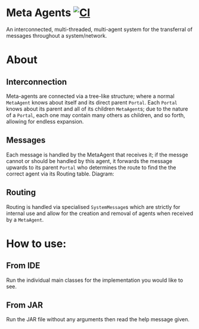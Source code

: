 # Meta Agents [![CI](https://github.com/sirmeepington/metaagents/workflows/Java%20CI/badge.svg)](https://github.com/sirmeepington/metaagents/actions?query=workflow%3A%22Java+CI%22)

An interconnected, multi-threaded, multi-agent system for the transferral of messages throughout a system/network.

# About 
## Interconnection 
Meta-agents are connected via a tree-like structure; where a normal `MetaAgent` knows about itself and its direct parent `Portal`. Each `Portal` knows about its parent and all of its children `MetaAgent`s; due to the nature of a `Portal`, each one may contain many others as children, and so forth, allowing for endless expansion.


## Messages 
Each message is handled by the MetaAgent that receives it; if the messge cannot or should be handled by this agent, it forwards the message upwards to its parent `Portal` who determines the route to find the the correct agent via its Routing table.
Diagram:

## Routing 
Routing is handled via specialised `SystemMessage`s  which are strictly for internal use and allow for the creation and removal of agents when received by a `MetaAgent`.

# How to use: 
## From IDE 
Run the individual main classes for the implementation you would like to see.

## From JAR 
Run the JAR file without any arguments then read the help message given.